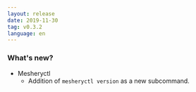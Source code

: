 ```yaml
---
layout: release
date: 2019-11-30
tag: v0.3.2
language: en
---
```


### What's new?

- Mesheryctl
  - Addition of `mesheryctl version` as a new subcommand.
